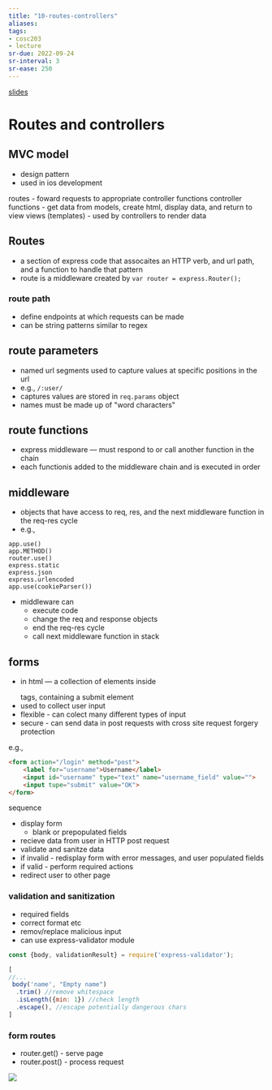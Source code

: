 ```yaml
---
title: "10-routes-controllers"
aliases: 
tags: 
- cosc203
- lecture
sr-due: 2022-09-24
sr-interval: 3
sr-ease: 250
---
```


[slides](https://blackboard.otago.ac.nz/bbcswebdav/pid-2971203-dt-content-rid-19033355_1/courses/COSC203_S2DNI_2022/COSC203_lecture10%281%29.pdf)

# Routes and controllers
## MVC model
- design pattern
- used in ios development

routes - foward requests to appropriate controller functions
controller functions - get data from models, create html, display data, and return to view
views (templates) - used by controllers to render data

## Routes
 - a section of express code that assocaites an HTTP verb, and url path, and a function to handle that pattern
 - route is a middleware created by `var router = express.Router();`

### route path
- define endpoints at which requests can be made
- can be string patterns similar to regex

## route parameters
- named url segments used to capture values at specific positions in the url
- e.g., `/:user/`
- captures values are stored in `req.params` object
- names must be made up of "word characters"

## route functions
- express middleware — must respond to or call another function in the chain
- each functionis added to the middleware chain and is executed in order

## middleware
- objects that have access to req, res, and the next middleware function in the req-res cycle
- e.g.,
```
app.use()
app.METHOD()
router.use()
express.static
express.json
express.urlencoded
app.use(cookieParser())
```

- middleware can
	- execute code
	- change the req and response objects
	- end the req-res cycle
	- call next middleware function in stack

## forms
- in html — a  collection of elements inside <form></form> tags, containing a submit element
- used to collect user input
- flexible - can colect many different types of input
- secure - can send data in post requests with cross site request forgery protection

e.g., 
``` html
<form action="/login" method="post">
	<label for="username">Username</label>
	<input id="username" type="text" name="username_field" value="">
	<input tupe="submit" value="OK">
</form>
```

sequence
- display form
	- blank or prepopulated fields
- recieve data from user in HTTP post request
- validate and sanitze data
- if invalid - redisplay form with error messages, and user populated fields
- if valid - perform required actions
- redirect user to other page

### validation and sanitization
- required fields
- correct format etc
- remov/replace malicious input
- can use express-validator module

``` js
const {body, validationResult} = require('express-validator');

[
//...
 body('name', "Empty name")
  .trim() //remove whitespace
  .isLength({min: 1}) //check length
  .escape(), //escape potentially dangerous chars
]
```

### form routes
- router.get() - serve page
- router.post() - process request

![](https://i.imgur.com/H1BXggu.png)
